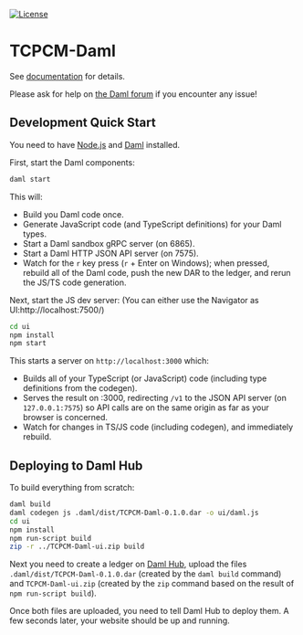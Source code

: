 [![License](https://img.shields.io/badge/License-Apache%202.0-blue.svg)](https://github.com/digital-asset/daml/blob/main/LICENSE)

# TCPCM-Daml

See [documentation] for details.

[documentation]: https://docs.daml.com/getting-started/installation.html

Please ask for help on [the Daml forum] if you encounter any issue!

[the Daml forum]: https://discuss.daml.com

## Development Quick Start

You need to have [Node.js] and [Daml] installed.

[Node.js]: https://nodejs.dev
[Daml]: https://docs.daml.com

First, start the Daml components:

```bash
daml start
```

This will:

- Build you Daml code once.
- Generate JavaScript code (and TypeScript definitions) for your Daml types.
- Start a Daml sandbox gRPC server (on 6865).
- Start a Daml HTTP JSON API server (on 7575).
- Watch for the `r` key press (`r` + Enter on Windows); when pressed, rebuild
  all of the Daml code, push the new DAR to the ledger, and rerun the JS/TS
  code generation.

Next, start the JS dev server: (You can either use the Navigator as UI:http://localhost:7500/)

```bash
cd ui
npm install
npm start
```

This starts a server on `http://localhost:3000` which:

- Builds all of your TypeScript (or JavaScript) code (including type
  definitions from the codegen).
- Serves the result on :3000, redirecting `/v1` to the JSON API server (on
  `127.0.0.1:7575`) so API calls are on the same origin as far as your browser
  is concerned.
- Watch for changes in TS/JS code (including codegen), and immediately rebuild.

## Deploying to Daml Hub

To build everything from scratch:

```bash
daml build
daml codegen js .daml/dist/TCPCM-Daml-0.1.0.dar -o ui/daml.js
cd ui
npm install
npm run-script build
zip -r ../TCPCM-Daml-ui.zip build
```

Next you need to create a ledger on [Daml Hub], upload the files
`.daml/dist/TCPCM-Daml-0.1.0.dar` (created by the `daml build` command)
and `TCPCM-Daml-ui.zip` (created by the `zip` command based on the result
of `npm run-script build`).

[Daml Hub]: https://hub.daml.com

Once both files are uploaded, you need to tell Daml Hub to deploy them. A few
seconds later, your website should be up and running.
